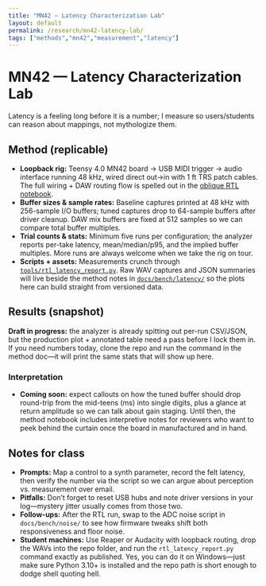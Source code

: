 ```yaml
---
title: "MN42 — Latency Characterization Lab"
layout: default
permalink: /research/mn42-latency-lab/
tags: ["methods","mn42","measurement","latency"]
---
```


# MN42 — Latency Characterization Lab

Latency is a feeling long before it is a number; I measure so users/students can reason about mappings, not mythologize them.

## Method (replicable)
- **Loopback rig:** Teensy 4.0 MN42 board → USB MIDI trigger → audio interface running 48 kHz, wired direct out→in with 1 ft TRS patch cables. The full wiring + DAW routing flow is spelled out in the [oblique RTL notebook](https://github.com/bseverns/MOARkNOBS-42/blob/main/docs/bench/latency/oblique_rtl.md).
- **Buffer sizes & sample rates:** Baseline captures printed at 48 kHz with 256-sample I/O buffers; tuned captures drop to 64-sample buffers after driver cleanup. DAW mix buffers are fixed at 512 samples so we can compare total buffer multiples.
- **Trial counts & stats:** Minimum five runs per configuration; the analyzer reports per-take latency, mean/median/p95, and the implied buffer multiples. More runs are always welcome when we take the rig on tour.
- **Scripts + assets:** Measurements crunch through [`tools/rtl_latency_report.py`](https://github.com/bseverns/MOARkNOBS-42/blob/main/tools/rtl_latency_report.py). Raw WAV captures and JSON summaries will live beside the method notes in [`docs/bench/latency/`](https://github.com/bseverns/MOARkNOBS-42/tree/main/docs/bench/latency/) so the plots here can build straight from versioned data.

## Results (snapshot)
**Draft in progress:** the analyzer is already spitting out per-run CSV/JSON, but the production plot + annotated table need a pass before I lock them in. If you need numbers today, clone the repo and run the command in the method doc—it will print the same stats that will show up here.

### Interpretation
- **Coming soon:** expect callouts on how the tuned buffer should drop round-trip from the mid-teens (ms) into single digits, plus a glance at return amplitude so we can talk about gain staging. Until then, the method notebook includes interpretive notes for reviewers who want to peek behind the curtain once the board in manufactured and in hand.

## Notes for class
- **Prompts:** Map a control to a synth parameter, record the felt latency, then verify the number via the script so we can argue about perception vs. measurement over email.
- **Pitfalls:** Don’t forget to reset USB hubs and note driver versions in your log—mystery jitter usually comes from those two.
- **Follow-ups:** After the RTL run, swap to the ADC noise script in `docs/bench/noise/` to see how firmware tweaks shift both responsiveness and floor noise.
- **Student machines:** Use Reaper or Audacity with loopback routing, drop the WAVs into the repo folder, and run the `rtl_latency_report.py` command exactly as published. Yes, you can do it on Windows—just make sure Python 3.10+ is installed and the repo path is short enough to dodge shell quoting hell.
